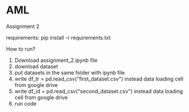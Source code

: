 # AML
Assignment 2

requirements: pip install -r requirements.txt

How to run? 
1) Download assignment_2.ipynb file
2) download dataset
3) put datasets in the same folder with ipynb file
4) write df_tr = pd.read_csv("first_dataset.csv") instead data loading cell from google drive
5) write df_id = pd.read_csv("second_dataset.csv") instead data loading cell from google drive
6) run code

